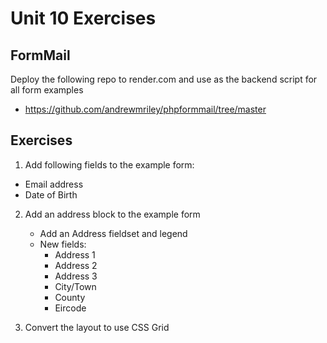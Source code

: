 # Unit 10 Exercises

## FormMail 
Deploy the following repo to render.com and use as the backend script for all form examples
  - https://github.com/andrewmriley/phpformmail/tree/master


## Exercises

1. Add following fields to the example form:
  - Email address
  - Date of Birth
 
2. Add an address block to the example form
   - Add an Address fieldset and legend 
   - New fields:
     - Address 1
     - Address 2
     - Address 3
     - City/Town
     - County
     - Eircode 

3. Convert the layout to use CSS Grid  






